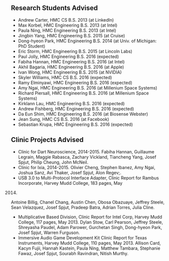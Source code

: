 ## Research Students Advised

* Andrew Carter, HMC CS B.S. 2013 (at LinkedIn) 
* Max Korbel, HMC Engineering B.S. 2013 (at Intel) 
* Paula Ning, HMC Engineering B.S. 2013 (at Intel) 
* Jingbin Yang, HMC Engineering B.S. 2015 (at Cruise)
* Dong-hyeon Park, HMC Engineering B.S. 2014 (at Univ. of Michigan: PhD Student)
* Eric Storm, HMC Engineering B.S. 2015 (at Lincoln Labs)
* Paul Jolly, HMC Engineering B.S. 2016 (expected)
* Fabiha Hannan, HMC Engineering B.S. 2016 (at Intel)
* Akhil Bagaria, HMC Engineering B.S. 2016 (at Apple)
* Ivan Wong, HMC Engineering B.S. 2015 (at NVIDIA)
* Skyler Williams, HMC CS B.S. 2016 (expected)
* Ramy Elminyawi, HMC Engineering B.S. 2016 (expected)
* Amy Ngai, HMC Engineering B.S. 2016 (at Millenium Space Systems)
* Richard Piersall, HMC Engineering B.S. 2016 (at Millenium Space Systems)
* Kirklann Lau, HMC Engineering B.S. 2016 (expected)
* Andrew Fishberg, HMC Engineering B.S. 2016 (expected)
* Da Eun Shim, HMC Engineering B.S. 2016 (at Biosense Webster)
* Jean Sung, HMC CS B.S. 2016 (at Facebook)
* Sebastian Krupa, HMC Engineering B.S. 2016 (expected)

## Clinic Projects Advised

* Clinic for Dart Neuroscience, 2014-2015.
Fabiha Hannan, Guillaume Legrain, Maggie Rabasca, Zachary Vickland,
Tiancheng Yang, Josef Spjut, Philip Cheung, John McNeil. 
* Clinic for Ixia, 2014-2015.
Olivier Cheng, Stephen Ibanez, Amy Ngai, Joshua Sanz, Avi Thaker,
Josef Spjut, Alon Regev;.
* USB 3.0 to Multi-Protocol Interface Adapter, Clinic
Report for Rambus Incorporate, Harvey Mudd College, 183 pages, May
2014.
Antoine Billig, Chanel Chang, Austin Chen, Obosa Obazuaye, Jeffrey
Steele, Sean Velazquez, Josef Spjut, Pradeep Batra, Adrian Torres,
Julia Cline.
* Multiplicative Based Division, Clinic Report for Intel Corp,
Harvey Mudd College, 117 pages, May 2013.
Dylan Stow, Carl Pearson, Jeffrey Steele, Shreyasha Paudel, Adam
Parower, Gurchetan Singh, Dong-hyeon Park, Josef Spjut, Warren
Furguson.
* Immersive Audio Game Development Kit Clinic Report for Texas
Instruments, Harvey Mudd College, 110 pages, May 2013.
Allison Card, Kacyn Fujii, Hannah Kastein, Paula Ning, Matthew
Tambara, Stephanie Fawaz, Josef Spjut, Sourabh Ravindran, Nitish
Murthy.
